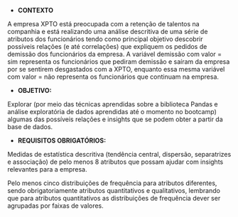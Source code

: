- **CONTEXTO**

A empresa XPTO está preocupada com a retenção de talentos na
companhia e está realizando uma análise descritiva de uma série de atributos
dos funcionários tendo como principal objetivo descobrir possíveis relações (e
até correlações) que expliquem os pedidos de demissão dos funcionários  da empresa. A variável demissão com valor =
sim representa os funcionários que pediram demissão e saíram da empresa por se
sentirem desgastados com a XPTO, enquanto essa mesma variável com valor = não
representa os funcionários que continuam na empresa.

- **OBJETIVO:**

Explorar (por meio das técnicas aprendidas sobre a biblioteca Pandas e
análise exploratória de dados aprendidas até o momento no bootcamp) algumas das
possíveis relações e insights que se podem obter a partir da base de dados.

- **REQUISITOS OBRIGATÓRIOS:**

Medidas de estatística descritiva (tendência central,
dispersão, separatrizes e associação) de pelo menos 8 atributos que possam
ajudar com insights relevantes para a empresa.

Pelo menos cinco distribuições de frequência para atributos
diferentes, sendo obrigatoriamente atributos quantitativos e qualitativos,
lembrando que para atributos quantitativos as distribuições de frequência dever
ser agrupadas por faixas de valores.
